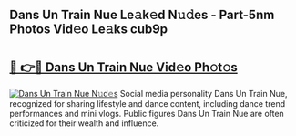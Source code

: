 ## Dans Un Train Nue Le𝚊k𝚎d N𝚞𝚍es - Part-5nm Photos Vid𝚎o Le𝚊ks cub9p

# <h2><a href="http://fb8p45.evod.top/?m=Dans+Un+Train+Nue">🔗 👉🔴 Dans Un Train Nue Vid𝚎o Ph𝚘t𝚘s</a></h2>

[![Dans Un Train Nue N𝚞d𝚎s](https://i.imgur.com/8V9OHl7.gif)](http://fb8p45.evod.top/?m=Dans+Un+Train+Nue)
Social media personality Dans Un Train Nue, recognized for sharing lifestyle and dance content, including dance trend performances and mini vlogs. Public figures Dans Un Train Nue are often criticized for their wealth and influence. 
